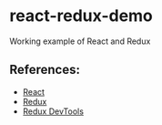 # react-redux-demo

Working example of React and Redux

## References:

- [React](https://facebook.github.io/react/)
- [Redux](http://redux.js.org/)
- [Redux DevTools](https://github.com/zalmoxisus/redux-devtools-extension)
